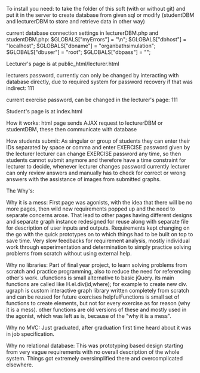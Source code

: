To install you need:
 to take the folder of this soft (with or without git) and put it in the server
 to create database from given sql or modify (studentDBM and lecturerDBM to store and retrieve data in other way)
 
 current database connection settings in lecturerDBM.php and studentDBM.php:
$GLOBALS["myErrors"] = "\n";
$GLOBALS["dbhost"] = "localhost";
$GLOBALS["dbname"] = "organbathsimulation";
$GLOBALS["dbuser"] = "root";
$GLOBALS["dbpass"] = "";
 
Lecturer's page is at 
public_html/lecturer.html

lecturers password, currently can only be changed by interacting with database directly, due to required system for password recovery if that was indirect:
111

current exercise password, can be changed in the lecturer's page:
111

Student's page is at 
index.html

How it works:
html page sends AJAX request to lecturerDBM or studentDBM, these then communicate with database

How students submit:
As singular or group of students they can enter their IDs separated by space or comma and enter EXERCISE password given by the lecturer
lecturer can change EXERCISE password any time, so then students cannot submit anymore and therefore have a time constraint for lecturer to decide, whenever lecturer changes password
currently lecturer can only review answers and manually has to check for correct or wrong answers with the assistance of images from submitted graphs.

The Why's:

Why it is a mess:
First page was agonists, with the idea that there will be no more pages, then wild new requirements popped up and the need to separate concerns arose.
That lead to other pages having different designs and separate graph instance redesigned for reuse along with separate file for description of user inputs and outputs.
Requirements kept changing on the go with the quick prototypes on to which things had to be built on top to save time.
Very slow feedbacks for requirement analysis, mostly individual work through experimentation and determination to simply practice solving problems from scratch without using external help.

Why no libraries:
Part of final year project, to learn solving problems from scratch and practice programming, also to reduce the need for referencing other's work.
ufunctions is small alternative to basic jQuery. its main functions are called like H.el.div(id,where); for example to create new div.
ugraph is custom interactive graph library written completely from scratch and can be reused for future exercises
helpfulFunctions is small set of functions to create elements, but not for every exercise as for reason (why it is a mess).
other functions are old versions of these and mostly used in the agonist, which was left as is, because of the "why it is a mess".

Why no MVC:
Just graduated, after graduation first time heard about it was in job specification.

Why no relational database:
This was prototyping based design starting from very vague requirements with no overall description of the whole system. Things got extremely oversimplified there and overcomplicated elsewhere.
